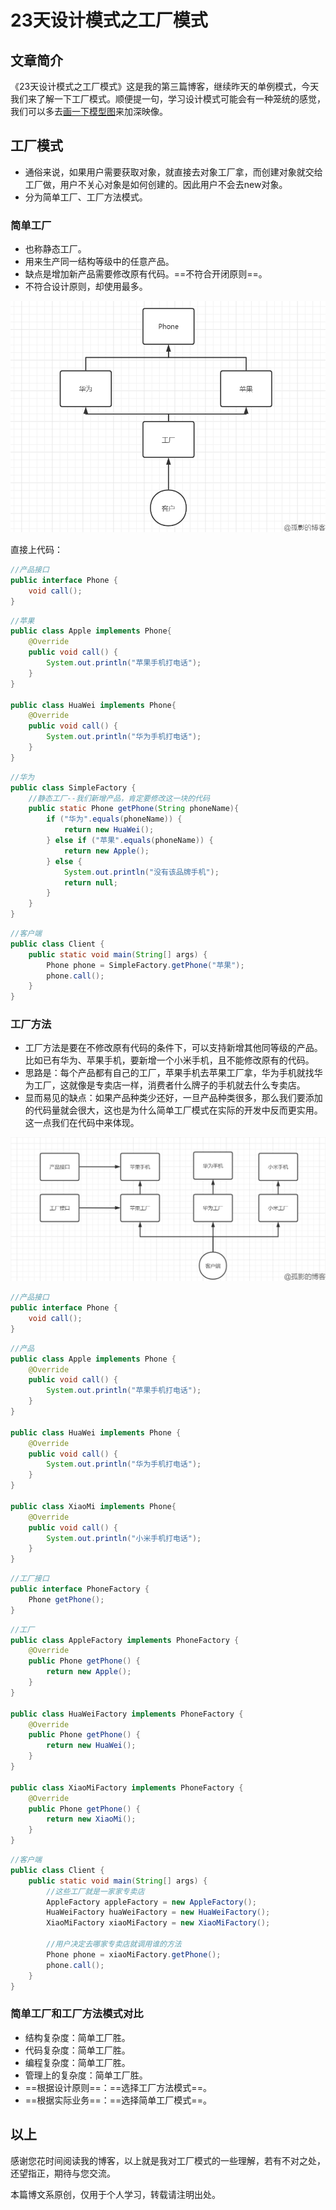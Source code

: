# 23天设计模式之工厂模式

## 文章简介

《23天设计模式之工厂模式》这是我的第三篇博客，继续昨天的单例模式，今天我们来了解一下工厂模式。顺便提一句，学习设计模式可能会有一种笼统的感觉，我们可以多去[画一下模型图](https://www.processon.com/)来加深映像。

## 工厂模式

- 通俗来说，如果用户需要获取对象，就直接去对象工厂拿，而创建对象就交给工厂做，用户不关心对象是如何创建的。因此用户不会去new对象。
- 分为简单工厂、工厂方法模式。

### 简单工厂

- 也称静态工厂。
- 用来生产同一结构等级中的任意产品。
- 缺点是增加新产品需要修改原有代码。==不符合开闭原则==。
- 不符合设计原则，却使用最多。

![image-20210414200331304](assets/image-20210414200331304.png)

直接上代码：

```java
//产品接口
public interface Phone {
    void call();
}
```

```java
//苹果
public class Apple implements Phone{
    @Override
    public void call() {
        System.out.println("苹果手机打电话");
    }
}

public class HuaWei implements Phone{
    @Override
    public void call() {
        System.out.println("华为手机打电话");
    }
}
```

```java
//华为
public class SimpleFactory {
    //静态工厂--我们新增产品，肯定要修改这一块的代码
    public static Phone getPhone(String phoneName){
        if ("华为".equals(phoneName)) {
            return new HuaWei();
        } else if ("苹果".equals(phoneName)) {
            return new Apple();
        } else {
            System.out.println("没有该品牌手机");
            return null;
        }
    }
}
```

```java
//客户端
public class Client {
    public static void main(String[] args) {
        Phone phone = SimpleFactory.getPhone("苹果");
        phone.call();
    }
}
```

### 工厂方法

- 工厂方法是要在不修改原有代码的条件下，可以支持新增其他同等级的产品。比如已有华为、苹果手机，要新增一个小米手机，且不能修改原有的代码。
- 思路是：每个产品都有自己的工厂，苹果手机去苹果工厂拿，华为手机就找华为工厂，这就像是专卖店一样，消费者什么牌子的手机就去什么专卖店。
- 显而易见的缺点：如果产品种类少还好，一旦产品种类很多，那么我们要添加的代码量就会很大，这也是为什么简单工厂模式在实际的开发中反而更实用。这一点我们在代码中来体现。

![image-20210414204023995](assets/image-20210414204023995.png)

```java
//产品接口
public interface Phone {
    void call();
}
```

```java
//产品
public class Apple implements Phone {
    @Override
    public void call() {
        System.out.println("苹果手机打电话");
    }
}

public class HuaWei implements Phone {
    @Override
    public void call() {
        System.out.println("华为手机打电话");
    }
}

public class XiaoMi implements Phone{
    @Override
    public void call() {
        System.out.println("小米手机打电话");
    }
}
```

```java
//工厂接口
public interface PhoneFactory {
    Phone getPhone();
}
```

```java
//工厂
public class AppleFactory implements PhoneFactory {
    @Override
    public Phone getPhone() {
        return new Apple();
    }
}

public class HuaWeiFactory implements PhoneFactory {
    @Override
    public Phone getPhone() {
        return new HuaWei();
    }
}

public class XiaoMiFactory implements PhoneFactory {
    @Override
    public Phone getPhone() {
        return new XiaoMi();
    }
}
```

```java
//客户端
public class Client {
    public static void main(String[] args) {
        //这些工厂就是一家家专卖店
        AppleFactory appleFactory = new AppleFactory();
        HuaWeiFactory huaWeiFactory = new HuaWeiFactory();
        XiaoMiFactory xiaoMiFactory = new XiaoMiFactory();

        //用户决定去哪家专卖店就调用谁的方法
        Phone phone = xiaoMiFactory.getPhone();
        phone.call();
    }
}
```

### 简单工厂和工厂方法模式对比

- 结构复杂度：简单工厂胜。
- 代码复杂度：简单工厂胜。
- 编程复杂度：简单工厂胜。
- 管理上的复杂度：简单工厂胜。
- ==根据设计原则==：==选择工厂方法模式==。
- ==根据实际业务==：==选择简单工厂模式==。

## 以上

感谢您花时间阅读我的博客，以上就是我对工厂模式的一些理解，若有不对之处，还望指正，期待与您交流。

本篇博文系原创，仅用于个人学习，转载请注明出处。